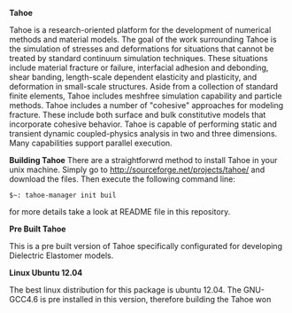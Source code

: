 <B>Tahoe</B>

Tahoe is a research-oriented platform for the development of numerical methods and material models. The goal of the work surrounding Tahoe is the simulation of stresses and deformations for situations that cannot be treated by standard continuum simulation techniques. These situations include material fracture or failure, interfacial adhesion and debonding, shear banding, length-scale dependent elasticity and plasticity, and deformation in small-scale structures. Aside from a collection of standard finite elements, Tahoe includes meshfree simulation capability and particle methods. Tahoe includes a number of "cohesive" approaches for modeling fracture. These include both surface and bulk constitutive models that incorporate cohesive behavior. Tahoe is capable of performing static and transient dynamic coupled-physics analysis in two and three dimensions. Many capabilities support parallel execution.

<B>Building Tahoe</B>
There are a straightforwrd method to install Tahoe in your unix machine. Simply go to <a href="http://sourceforge.net/projects/tahoe/">http://sourceforge.net/projects/tahoe/</a> and download the files. Then execute the following command line:

<code>$~: tahoe-manager init buil</code>

for more details take a look at README file in this repository.

<B>Pre Built Tahoe</B>

This is a pre built version of Tahoe specifically configurated for developing Dielectric Elastomer models.

<B>Linux Ubuntu 12.04</B>

The best linux distribution for this package is ubuntu 12.04. The GNU-GCC4.6 is pre installed in this version, therefore building the Tahoe won
